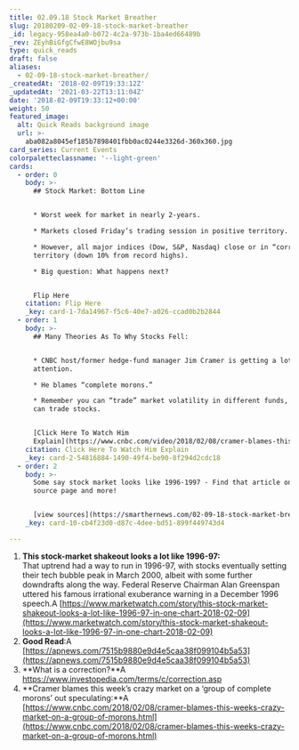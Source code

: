 ```yaml
---
title: 02.09.18 Stock Market Breather
slug: 20180209-02-09-18-stock-market-breather
_id: legacy-958ea4a0-b072-4c2a-973b-1ba4ed66489b
_rev: ZEyhBiGfgCfwE8WOjbu9sa
type: quick_reads
draft: false
aliases:
  - 02-09-18-stock-market-breather/
_createdAt: '2018-02-09T19:33:12Z'
_updatedAt: '2021-03-22T13:11:04Z'
date: '2018-02-09T19:33:12+00:00'
weight: 50
featured_image:
  alt: Quick Reads background image
  url: >-
    aba082a8045ef185b7898401fbb0ac0244e3326d-360x360.jpg
card_series: Current Events
colorpaletteclassname: '--light-green'
cards:
  - order: 0
    body: >-
      ## Stock Market: Bottom Line


      * Worst week for market in nearly 2-years.

      * Markets closed Friday’s trading session in positive territory.

      * However, all major indices (Dow, S&P, Nasdaq) close or in “correction”
      territory (down 10% from record highs).

      * Big question: What happens next?


      Flip Here
    citation: Flip Here
    _key: card-1-7da14967-f5c6-40e7-a026-ccad0b2b2844
  - order: 1
    body: >-
      ## Many Theories As To Why Stocks Fell:


      * CNBC host/former hedge-fund manager Jim Cramer is getting a lot of
      attention.

      * He blames “complete morons.”

      * Remember you can “trade” market volatility in different funds, like you
      can trade stocks.


      [Click Here To Watch Him
      Explain](https://www.cnbc.com/video/2018/02/08/cramer-blames-this-weeks-crazy-market-on-a-group-of-complete-morons.html)
    citation: Click Here To Watch Him Explain
    _key: card-2-54816884-1490-49f4-be90-8f294d2cdc18
  - order: 2
    body: >-
      Some say stock market looks like 1996-1997 - Find that article on our
      source page and more!


      [view sources](https://smarthernews.com/02-09-18-stock-market-breather/)
    _key: card-10-cb4f23d0-d87c-4dee-bd51-899f449743d4

---
```

1. **This stock-market shakeout looks a lot like 1996-97:**  
That uptrend had a way to run in 1996-97, with stocks eventually setting their tech bubble peak in March 2000, albeit with some further downdrafts along the way. Federal Reserve Chairman Alan Greenspan uttered his famous irrational exuberance warning in a December 1996 speech.A [https://www.marketwatch.com/story/this-stock-market-shakeout-looks-a-lot-like-1996-97-in-one-chart-2018-02-09](https://www.marketwatch.com/story/this-stock-market-shakeout-looks-a-lot-like-1996-97-in-one-chart-2018-02-09)
2. **Good Read**:A [https://apnews.com/7515b9880e9d4e5caa38f099104b5a53](https://apnews.com/7515b9880e9d4e5caa38f099104b5a53)
3. **What is a correction?**A https://www.investopedia.com/terms/c/correction.asp
4. **Cramer blames this week’s crazy market on a ‘group of complete morons’ out speculating:**A [https://www.cnbc.com/2018/02/08/cramer-blames-this-weeks-crazy-market-on-a-group-of-morons.html](https://www.cnbc.com/2018/02/08/cramer-blames-this-weeks-crazy-market-on-a-group-of-morons.html)